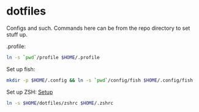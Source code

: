 dotfiles
========

Configs and such. Commands here can be from the repo directory to set stuff up.

.profile:
``` bash
ln -s `pwd`/profile $HOME/.profile
```

Set up fish:
``` bash
mkdir -p $HOME/.config && ln -s `pwd`/config/fish $HOME/.config/fish
```

Set up ZSH:
[Setup](https://github.com/robbyrussell/oh-my-zsh#via-curl)
``` bash
ln -s $HOME/dotfiles/zshrc $HOME/.zshrc
```
